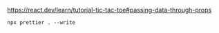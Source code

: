 https://react.dev/learn/tutorial-tic-tac-toe#passing-data-through-props

```
npx prettier . --write
```
